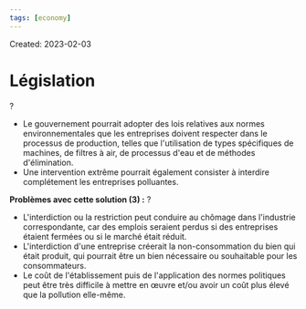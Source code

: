 ```yaml
---
tags: [economy] 
---
```

Created: 2023-02-03

# Législation
?
- Le gouvernement pourrait adopter des lois relatives aux normes environnementales que les entreprises doivent respecter dans le processus de production, telles que l'utilisation de types spécifiques de machines, de filtres à air, de processus d'eau et de méthodes d'élimination.
- Une intervention extrême pourrait également consister à interdire complétement les entreprises polluantes.
<!--SR:!2023-03-18,28,250-->

**Problèmes avec cette solution (3) :**
?
- L'interdiction ou la restriction peut conduire au chômage dans l'industrie correspondante, car des emplois seraient perdus si des entreprises étaient fermées ou si le marché était réduit.
- L'interdiction d'une entreprise créerait la non-consommation du bien qui était produit, qui pourrait être un bien nécessaire ou souhaitable pour les consommateurs.
- Le coût de l'établissement puis de l'application des normes politiques peut être très difficile à mettre en œuvre et/ou avoir un coût plus élevé que la pollution elle-même.
<!--SR:!2023-03-18,20,210-->

